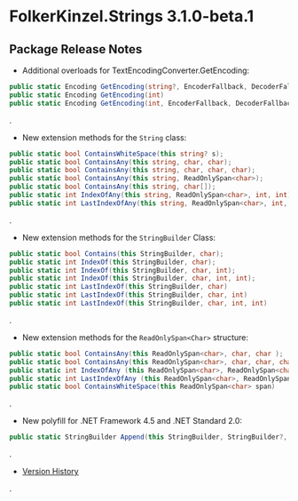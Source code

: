 # FolkerKinzel.Strings 3.1.0-beta.1
## Package Release Notes

- Additional overloads for TextEncodingConverter.GetEncoding:
```csharp
public static Encoding GetEncoding(string?, EncoderFallback, DecoderFallback);
public static Encoding GetEncoding(int)
public static Encoding GetEncoding(int, EncoderFallback, DecoderFallback);
```
.
- New extension methods for the `String` class:
```csharp
public static bool ContainsWhiteSpace(this string? s);
public static bool ContainsAny(this string, char, char);
public static bool ContainsAny(this string, char, char, char);
public static bool ContainsAny(this string, ReadOnlySpan<char>);
public static bool ContainsAny(this string, char[]);
public static int IndexOfAny(this string, ReadOnlySpan<char>, int, int);
public static int LastIndexOfAny(this string, ReadOnlySpan<char>, int, int)
```
.
- New extension methods for the `StringBuilder` Class:
```csharp
public static bool Contains(this StringBuilder, char);
public static int IndexOf(this StringBuilder, char);
public static int IndexOf(this StringBuilder, char, int);
public static int IndexOf(this StringBuilder, char, int, int);
public static int LastIndexOf(this StringBuilder, char)
public static int LastIndexOf(this StringBuilder, char, int)
public static int LastIndexOf(this StringBuilder, char, int, int)
```
.

- New extension methods for the `ReadOnlySpan<Char>` structure:
```csharp
public static bool ContainsAny(this ReadOnlySpan<char>, char, char );
public static bool ContainsAny(this ReadOnlySpan<char>, char, char, char );
public static int IndexOfAny (this ReadOnlySpan<char>, ReadOnlySpan<char>);
public static int LastIndexOfAny (this ReadOnlySpan<char>, ReadOnlySpan<char>);
public static bool ContainsWhiteSpace(this ReadOnlySpan<char> span)
```

.
- New polyfill for .NET Framework 4.5 and .NET Standard 2.0:
```csharp
public static StringBuilder Append(this StringBuilder, StringBuilder?, int, int);
```

.
- [Version History](https://github.com/FolkerKinzel/Strings/releases)

.
